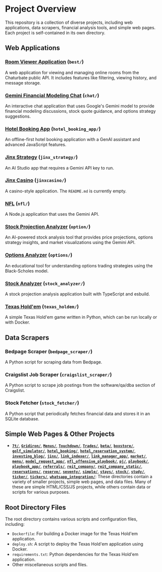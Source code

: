 # Project Overview

This repository is a collection of diverse projects, including web applications, data scrapers, financial analysis tools, and simple web pages. Each project is self-contained in its own directory.

## Web Applications

### [Room Viewer Application](redirect.html?url=https://majixai.github.io/best/) (`best/`)

A web application for viewing and managing online rooms from the Chaturbate public API. It includes features like filtering, viewing history, and message storage.

### [Gemini Financial Modeling Chat](redirect.html?url=https://majixai.github.io/chat/) (`chat/`)

An interactive chat application that uses Google's Gemini model to provide financial modeling discussions, stock quote guidance, and options strategy suggestions.

### [Hotel Booking App](redirect.html?url=https://majixai.github.io/hotel_booking_app/) (`hotel_booking_app/`)

An offline-first hotel booking application with a GenAI assistant and advanced JavaScript features.

### [Jinx Strategy](redirect.html?url=https://majixai.github.io/jinx_strategy/) (`jinx_strategy/`)

An AI Studio app that requires a Gemini API key to run.

### [Jinx Casino](redirect.html?url=https://majixai.github.io/jinxcasino/) (`jinxcasino/`)

A casino-style application. The `README.md` is currently empty.

### [NFL](redirect.html?url=https://majixai.github.io/nfl/) (`nfl/`)

A Node.js application that uses the Gemini API.

### [Stock Projection Analyzer](redirect.html?url=https://majixai.github.io/option/) (`option/`)

An AI-powered stock analysis tool that provides price projections, options strategy insights, and market visualizations using the Gemini API.

### [Options Analyzer](redirect.html?url=https://majixai.github.io/options/) (`options/`)

An educational tool for understanding options trading strategies using the Black-Scholes model.

### [Stock Analyzer](redirect.html?url=https://majixai.github.io/stock_analyzer/) (`stock_analyzer/`)

A stock projection analysis application built with TypeScript and esbuild.

### [Texas Hold'em](redirect.html?url=https://majixai.github.io/texas_holdem/) (`texas_holdem/`)

A simple Texas Hold'em game written in Python, which can be run locally or with Docker.

## Data Scrapers

### Bedpage Scraper (`bedpage_scraper/`)

A Python script for scraping data from Bedpage.

### Craigslist Job Scraper (`craigslist_scraper/`)

A Python script to scrape job postings from the software/qa/dba section of Craigslist.

### Stock Fetcher (`stock_fetcher/`)

A Python script that periodically fetches financial data and stores it in an SQLite database.

## Simple Web Pages & Other Projects

- **[`7t/`](redirect.html?url=https://majixai.github.io/7t/)**, **[`Gridiron/`](redirect.html?url=https://majixai.github.io/Gridiron/)**, **[`Menus/`](redirect.html?url=https://majixai.github.io/Menus/)**, **[`Touchdown/`](redirect.html?url=https://majixai.github.io/Touchdown/)**, **[`Trades/`](redirect.html?url=https://majixai.github.io/Trades/)**, **[`beta/`](redirect.html?url=https://majixai.github.io/beta/)**, **[`boxstore/`](redirect.html?url=https://majixai.github.io/boxstore/)**, **[`golf_simulator/`](redirect.html?url=https://majixai.github.io/golf_simulator/)**, **[`hotel_booking/`](redirect.html?url=https://majixai.github.io/hotel_booking/)**, **[`hotel_reservation_system/`](redirect.html?url=https://majixai.github.io/hotel_reservation_system/)**, **[`investing_blog/`](redirect.html?url=https://majixai.github.io/investing_blog/)**, **[`jinx/`](redirect.html?url=https://majixai.github.io/jinx/)**, **[`link_indexer/`](redirect.html?url=https://majixai.github.io/link_indexer/)**, **[`link_manager_app/`](redirect.html?url=https://majixai.github.io/link_manager_app/)**, **[`market/`](redirect.html?url=https://majixai.github.io/market/)**, **[`menu/`](redirect.html?url=https://majixai.github.io/menu/)**, **[`model_request_app/`](redirect.html?url=https://majixai.github.io/model_request_app/)**, **[`nfl_offensive_playbook/`](redirect.html?url=https://majixai.github.io/nfl_offensive_playbook/)**, **[`pj/`](redirect.html?url=https://majixai.github.io/pj/)**, **[`playbook/`](redirect.html?url=https://majixai.github.io/playbook/)**, **[`playbook_app/`](redirect.html?url=https://majixai.github.io/playbook_app/)**, **[`referrals/`](redirect.html?url=https://majixai.github.io/referrals/)**, **[`reit_company/`](redirect.html?url=https://majixai.github.io/reit_company/)**, **[`reit_company_static/`](redirect.html?url=https://majixai.github.io/reit_company_static/)**, **[`reservations/`](redirect.html?url=https://majixai.github.io/reservations/)**, **[`reserve/`](redirect.html?url=https://majixai.github.io/reserve/)**, **[`seventy/`](redirect.html?url=https://majixai.github.io/seventy/)**, **[`simple/`](redirect.html?url=https://majixai.github.io/simple/)**, **[`stays/`](redirect.html?url=https://majixai.github.io/stays/)**, **[`stock/`](redirect.html?url=https://majixai.github.io/stock/)**, **[`study/`](redirect.html?url=https://majixai.github.io/study/)**, **[`ticker/`](redirect.html?url=https://majixai.github.io/ticker/)**, **[`tickers/`](redirect.html?url=https://majixai.github.io/tickers/)**, **[`whatsapp_integration/`](redirect.html?url=https://majixai.github.io/whatsapp_integration/)**: These directories contain a variety of smaller projects, simple web pages, and data files. Many of these are simple HTML/CSS/JS projects, while others contain data or scripts for various purposes.

## Root Directory Files

The root directory contains various scripts and configuration files, including:

- `Dockerfile`: For building a Docker image for the Texas Hold'em application.
- `deploy.sh`: A script to deploy the Texas Hold'em application using Docker.
- `requirements.txt`: Python dependencies for the Texas Hold'em application.
- Other miscellaneous scripts and files.